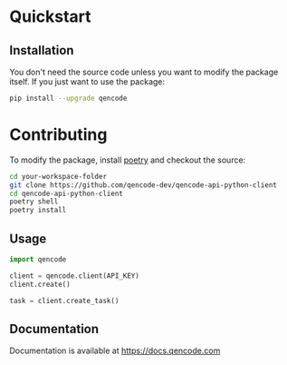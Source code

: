# Quickstart

## Installation

You don't need the source code unless you want to modify the package itself.
If you just want to use the package:

```sh
pip install --upgrade qencode
```

# Contributing

To modify the package, install [poetry](https://python-poetry.org/docs/#installation)
and checkout the source:

```sh
cd your-workspace-folder
git clone https://github.com/qencode-dev/qencode-api-python-client
cd qencode-api-python-client
poetry shell
poetry install
```

## Usage

```python
import qencode

client = qencode.client(API_KEY)
client.create()

task = client.create_task()
```

## Documentation

Documentation is available at <https://docs.qencode.com>
